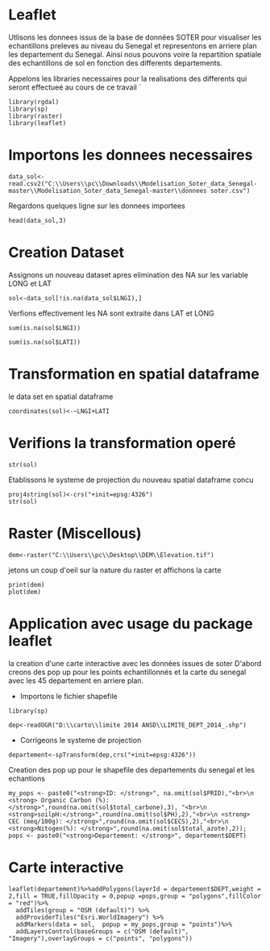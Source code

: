# Leaflet
Utlisons les donnees issus  de la base de données SOTER pour visualiser les echantillons preleves au niveau du Senegal et representons en arriere plan les departement  du Senegal.
Ainsi nous pouvons voire la repartition spatiale  des echantillons de sol en fonction des differents departements.

Appelons les libraries necessaires pour la realisations des differents qui seront effectueé au cours de ce travail
`
```{r , results="hide"}
library(rgdal)
library(sp)
library(raster)
library(leaflet)

```

# Importons les donnees necessaires

```{r,cache=TRUE}
data_sol<-read.csv2("C:\\Users\\pc\\Downloads\\Modelisation_Soter_data_Senegal-master\\Modelisation_Soter_data_Senegal-master\\donnees soter.csv")

```

Regardons quelques ligne sur les donnees importees

```{r}
head(data_sol,3)
```
# Creation Dataset 

Assignons un nouveau dataset apres elimination des NA sur les variable LONG et LAT
```{r}
sol<-data_sol[!is.na(data_sol$LNGI),]
```

Verfions effectivement les NA sont extraite dans LAT et LONG
```{r}
sum(is.na(sol$LNGI))

sum(is.na(sol$LATI))
```

# Transformation en spatial dataframe 
le data  set en spatial dataframe
```{r}
coordinates(sol)<-~LNGI+LATI
```

# Verifions la transformation operé
```{r}
str(sol)
```

Etablissons le systeme de projection du nouveau spatial dataframe concu
```{r}
proj4string(sol)<-crs("+init=epsg:4326")
str(sol)
```


# Raster (Miscellous)
```{r}
dem<-raster("C:\\Users\\pc\\Desktop\\DEM\\Elevation.tif")

```

jetons un coup d'oeil sur la nature du raster et affichons la carte
```{r}
print(dem)
plot(dem)
```

# Application avec usage du package leaflet

la creation d'une carte interactive avec les données issues de soter 
D'abord creons des  pop up pour les points echantillonnés et la carte du senegal avec les 45 departement en arriere plan.
 - Importons le fichier shapefile
```{r}
library(sp)
```
 
```{r eval=TRUE}
dep<-readOGR("D:\\carto\\limite 2014 ANSD\\LIMITE_DEPT_2014_.shp")
```
 - Corrigeons le systeme de projection
```{r}
departement<-spTransform(dep,crs("+init=epsg:4326"))
```
 Creation des pop up  pour le shapefile des departements du senegal et les echantions
```{r}
my_pops <- paste0("<strong>ID: </strong>", na.omit(sol$PRID),"<br>\n <strong> Organic Carbon (%): </strong>",round(na.omit(sol$total_carbone),3), "<br>\n <strong>soilpH:</strong>",round(na.omit(sol$PH),2),"<br>\n <strong> CEC (meq/100g): </strong>",round(na.omit(sol$CECS),2),"<br>\n <strong>Nitogen(%): </strong>",round(na.omit(sol$total_azote),2));
pops <- paste0("<strong>Departement: </strong>", departement$DEPT)

```



# Carte interactive 
```{r}
leaflet(departement)%>%addPolygons(layerId = departement$DEPT,weight = 2,fill = TRUE,fillOpacity = 0,popup =pops,group = "polygons",fillColor = "red")%>%
  addTiles(group = "OSM (default)") %>%
  addProviderTiles("Esri.WorldImagery") %>%
  addMarkers(data = sol,  popup = my_pops,group = "points")%>%
  addLayersControl(baseGroups = c("OSM (default)",  "Imagery"),overlayGroups = c("points", "polygons"))
```


               
